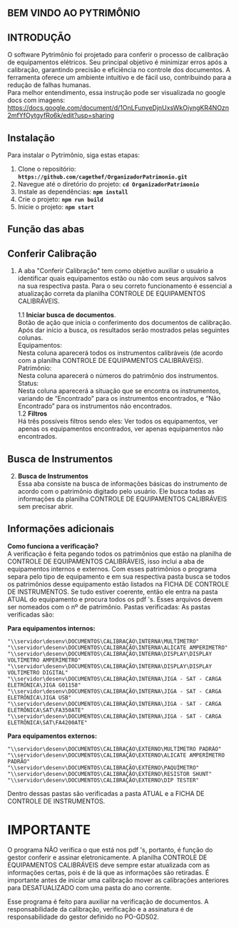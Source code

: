  ## **BEM VINDO AO PYTRIMÔNIO**

## INTRODUÇÃO
O software Pytrimônio foi projetado para conferir o processo de calibração de equipamentos elétricos. Seu principal objetivo é minimizar erros após a calibração, garantindo precisão e eficiência no controle dos documentos. A ferramenta oferece um ambiente intuitivo e de fácil uso, contribuindo para a redução de falhas humanas.                   
Para melhor entendimento, essa instrução pode ser visualizada no google docs com imagens: https://docs.google.com/document/d/1OnLFunyeDjnUxsWkOjyngKR4NOzn2mfYfOytgyfRo6k/edit?usp=sharing

## **Instalação**

 Para instalar o Pytrimônio, siga estas etapas: 

1. Clone o repositório: **`https://github.com/cagethef/OrganizadorPatrimonio.git`** 
2. Navegue até o diretório do projeto: **`cd OrganizadorPatrimonio`** 
3. Instale as dependências: **`npm install`** 
4. Crie o projeto: **`npm run build`** 
5. Inicie o projeto: **`npm start`** 

## **Função das abas**

## **Conferir Calibração** 

1. A aba "Conferir Calibração" tem como objetivo auxiliar o usuário a identificar quais equipamentos estão ou não com seus arquivos salvos na sua respectiva pasta. Para o seu correto funcionamento é essencial a atualização correta da planilha CONTROLE DE EQUIPAMENTOS CALIBRÁVEIS.        
   
   1.1 **Iniciar busca de documentos**.               
      Botão de ação que inicia o conferimento dos documentos de calibração.                
      Após dar início a busca, os resultados serão mostrados pelas seguintes colunas.                 
      Equipamentos:                              
      Nesta coluna aparecerá todos os instrumentos calibráveis (de acordo com a planilha  CONTROLE DE EQUIPAMENTOS CALIBRÁVEIS).                       
      Patrimônio:                      
      Nesta coluna aparecerá o números do patrimônio dos instrumentos.                   
      Status:                     
      Nesta coluna aparecerá a situação que se encontra os instrumentos, variando de “Encontrado” para os instrumentos encontrados, e “Não Encontrado” para os instrumentos não encontrados.                                           
  1.2 **Filtros**                      
      Há três possíveis filtros sendo eles: Ver todos os equipamentos, ver apenas os equipamentos encontrados, ver apenas equipamentos não encontrados.                                     
## **Busca de Instrumentos**                    
2. **Busca de Instrumentos**                        
   Essa aba consiste na busca de informações básicas do instrumento de acordo com o patrimônio digitado pelo usuário. Ele busca todas as informações da planilha CONTROLE DE EQUIPAMENTOS CALIBRÁVEIS sem precisar abrir.                      
## **Informações adicionais**              
   **Como funciona a verificação?**            
A verificação é feita pegando todos os patrimônios que estão na planilha de CONTROLE DE EQUIPAMENTOS CALIBRÁVEIS, isso inclui a aba de equipamentos internos e externos. Com esses patrimônios o programa separa pelo tipo de equipamento e em sua respectiva pasta busca se todos os patrimônios desse equipamento estão listados na FICHA DE CONTROLE DE INSTRUMENTOS. Se tudo estiver coerente, então ele entra na pasta ATUAL do equipamento e procura todos os pdf 's. Esses arquivos devem ser nomeados com o nº de patrimônio. 
Pastas verificadas:
As pastas verificadas são:

**Para equipamentos internos:**

	"\\servidor\desenv\DOCUMENTOS\CALIBRAÇÃO\INTERNA\MULTÍMETRO"
	"\\servidor\desenv\DOCUMENTOS\CALIBRAÇÃO\INTERNA\ALICATE AMPERIMETRO"
	"\\servidor\desenv\DOCUMENTOS\CALIBRAÇÃO\INTERNA\DISPLAY\DISPLAY VOLTÍMETRO AMPERÍMETRO"
	"\\servidor\desenv\DOCUMENTOS\CALIBRAÇÃO\INTERNA\DISPLAY\DISPLAY VOLTIMETRO DIGITAL"
	"\\servidor\desenv\DOCUMENTOS\CALIBRAÇÃO\INTERNA\JIGA - SAT - CARGA ELETRÔNICA\JIGA G01158"
	"\\servidor\desenv\DOCUMENTOS\CALIBRAÇÃO\INTERNA\JIGA - SAT - CARGA ELETRÔNICA\JIGA USB"
	"\\servidor\desenv\DOCUMENTOS\CALIBRAÇÃO\INTERNA\JIGA - SAT - CARGA ELETRÔNICA\SAT\FA350ATE"
	"\\servidor\desenv\DOCUMENTOS\CALIBRAÇÃO\INTERNA\JIGA - SAT - CARGA ELETRÔNICA\SAT\FA4200ATE"

**Para equipamentos externos:**

	"\\servidor\desenv\DOCUMENTOS\CALIBRAÇÃO\EXTERNO\MULTÍMETRO PADRÃO"
	"\\servidor\desenv\DOCUMENTOS\CALIBRAÇÃO\EXTERNO\ALICATE AMPERÍMETRO PADRÃO"
	"\\servidor\desenv\DOCUMENTOS\CALIBRAÇÃO\EXTERNO\PAQUÍMETRO"
	"\\servidor\desenv\DOCUMENTOS\CALIBRAÇÃO\EXTERNO\RESISTOR SHUNT"
	"\\servidor\desenv\DOCUMENTOS\CALIBRAÇÃO\EXTERNO\DIP TESTER"

Dentro dessas pastas são verificadas a pasta ATUAL e a FICHA DE CONTROLE DE INSTRUMENTOS.
 # **IMPORTANTE**
  O programa NÃO verifica o que está nos pdf 's, portanto, é função do gestor conferir e assinar eletronicamente.
  A planilha  CONTROLE DE EQUIPAMENTOS CALIBRÁVEIS deve sempre estar atualizada com as informações certas, pois é de lá que as informações são retiradas.
  É importante antes de iniciar uma calibração mover as calibrações anteriores para DESATUALIZADO com uma pasta do ano corrente.

Esse programa é feito para auxiliar na verificação de documentos. A responsabilidade da calibração, verificação e a assinatura é de responsabilidade do gestor definido no PO-GDS02.


     

